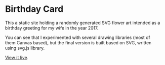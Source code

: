 # Birthday Card

This a static site holding a randomly generated SVG flower art intended as a birthday greeting for my wife in the 
year 2017.

You can see that I experimented with several drawing libraries (most of them Canvas based), but the final version is 
built based on SVG, written using svg.js library.

[View it live](http://v8.sharats.me/).
